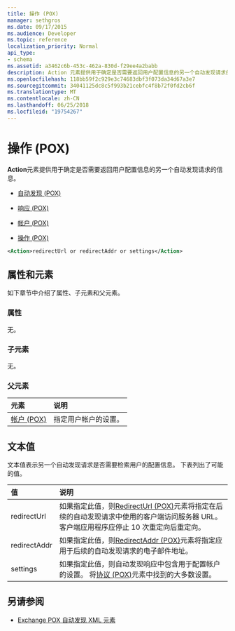 ```yaml
---
title: 操作 (POX)
manager: sethgros
ms.date: 09/17/2015
ms.audience: Developer
ms.topic: reference
localization_priority: Normal
api_type:
- schema
ms.assetid: a3462c6b-453c-462a-830d-f29ee4a2babb
description: Action 元素提供用于确定是否需要返回用户配置信息的另一个自动发现请求的信息。
ms.openlocfilehash: 118bb59f2c929e3c74683dbf3f073da34d67a3e7
ms.sourcegitcommit: 34041125dc8c5f993b21cebfc4f8b72f0fd2cb6f
ms.translationtype: MT
ms.contentlocale: zh-CN
ms.lasthandoff: 06/25/2018
ms.locfileid: "19754267"
---
```

# <a name="action-pox"></a>操作 (POX)

**Action**元素提供用于确定是否需要返回用户配置信息的另一个自动发现请求的信息。 
  
- [自动发现 (POX)](autodiscover-pox.md)
  
- [响应 (POX)](response-pox.md)
  
- [帐户 (POX)](account-pox.md)
  
- [操作 (POX)](action-pox.md)
  
```xml
<Action>redirectUrl or redirectAddr or settings</Action>
```

## <a name="attributes-and-elements"></a>属性和元素

如下章节中介绍了属性、子元素和父元素。
  
### <a name="attributes"></a>属性

无。
  
### <a name="child-elements"></a>子元素

无。
  
### <a name="parent-elements"></a>父元素

|**元素**|**说明**|
|:-----|:-----|
|[帐户 (POX)](account-pox.md) <br/> |指定用户帐户的设置。  <br/> |
   
## <a name="text-value"></a>文本值

文本值表示另一个自动发现请求是否需要检索用户的配置信息。 下表列出了可能的值。
  
|**值**|**说明**|
|:-----|:-----|
|redirectUrl  <br/> |如果指定此值，则[RedirectUrl (POX)](redirecturl-pox.md)元素将指定在后续的自动发现请求中使用的客户端访问服务器 URL。 客户端应用程序应停止 10 次重定向后重定向。  <br/> |
|redirectAddr  <br/> |如果指定此值，则[RedirectAddr (POX)](redirectaddr-pox.md)元素将指定应用于后续的自动发现请求的电子邮件地址。  <br/> |
|settings  <br/> |如果指定此值，则自动发现响应中包含用于配置帐户的设置。 将[协议 (POX)](protocol-pox.md)元素中找到的大多数设置。  <br/> |
   
## <a name="see-also"></a>另请参阅

- [Exchange POX 自动发现 XML 元素](pox-autodiscover-xml-elements-for-exchange.md)

